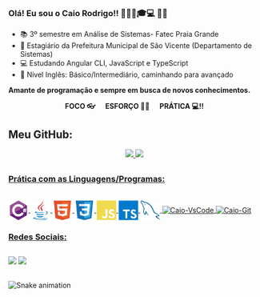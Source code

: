 ### Olá! Eu sou o Caio Rodrigo!! 👨🏾‍🎓🎓💻 👏🏾
- 📚 3º semestre em Análise de Sistemas- Fatec Praia Grande
- 👔 Estagiário da Prefeitura Municipal de São Vicente (Departamento de Sistemas)
- 💻 Estudando Angular CLI, JavaScript e TypeScript
- 📢 Nível Inglês: Básico/Intermediário, caminhando para avançado 
<p><b>Amante de programação e sempre em busca de novos conhecimentos.</b></p>
<p align="center"><b> FOCO 👓 &nbsp&nbsp&nbsp&nbsp ESFORÇO 💪🏾 &nbsp&nbsp&nbsp&nbsp PRÁTICA 💻!! </b></p>

## Meu GitHub:
<div align="center">
  <a href="https://github.com/caiorodriveira">
  <img height="160em" src="https://github-readme-stats.vercel.app/api?username=caiorodriveira&show_icons=true&theme=github_dark&include_all_commits=true&count_private=true"/>
  <img height="160em" src="https://github-readme-stats.vercel.app/api/top-langs/?username=caiorodriveira&layout=compact&langs_count=7&theme=github_dark"/>
</div>

## 
### Prática com as Linguagens/Programas:
<div style="display: inline_block"><br>
  <img align="center" alt="Caio-Csharp" height="40" width="40" src="https://raw.githubusercontent.com/devicons/devicon/master/icons/csharp/csharp-original.svg">
  <img align="center" alt="Caio-Java" height="40" width="40" src="https://raw.githubusercontent.com/devicons/devicon/master/icons/java/java-original.svg">
  <img align="center" alt="Caio-HTML" height="40" width="40" src="https://raw.githubusercontent.com/devicons/devicon/master/icons/html5/html5-original.svg">
  <img align="center" alt="Caio-CSS" height="40" width="40"" src="https://raw.githubusercontent.com/devicons/devicon/master/icons/css3/css3-original.svg">
  <img align="center" alt="Caio-Js" height="40" width="40" src="https://raw.githubusercontent.com/devicons/devicon/master/icons/javascript/javascript-plain.svg">
  <img align="center" alt="Caio-Ts" height="40" width="40" src="https://raw.githubusercontent.com/devicons/devicon/master/icons/typescript/typescript-original.svg">
  <img align="center" alt="Caio-Mysql" height="40" width="40" src="https://raw.githubusercontent.com/devicons/devicon/master/icons/mysql/mysql-original.svg">
  <img align="center" alt="Caio-VsCode" height="40" width="40" src="https://cdn.jsdelivr.net/gh/devicons/devicon/icons/vscode/vscode-original.svg">
  <img align="center" alt="Caio-Git" height="50" width="50"  src="https://cdn.jsdelivr.net/gh/devicons/devicon/icons/git/git-original.svg">
 
</div>

### Redes Sociais:
##
<div> 
  <a href="https://instagram.com/caio14_rod" target="_blank"><img src="https://img.shields.io/badge/-Instagram-%23E4405F?style=for-the-badge&logo=instagram&logoColor=white" target="_blank"></a>
  <a href = "mailto:caiorodrigo2775@gmail.com"><img src="https://img.shields.io/badge/-Gmail-%23333?style=for-the-badge&logo=gmail&logoColor=white" target="_blank"></a>
  <!--<a href="https://www.linkedin.com/" target="_blank"><img src="https://img.shields.io/badge/-LinkedIn-%230077B5?style=for-the-badge&logo=linkedin&logoColor=white" target="_blank"></a>-->
  
##
  ![Snake animation](https://github.com/caiorodriveira/caiorodriveira/blob/output/github-contribution-grid-snake.svg)
</div>
